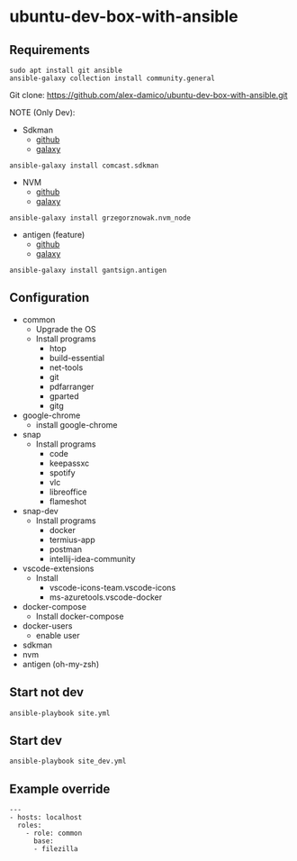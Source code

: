 # ubuntu-dev-box-with-ansible

## Requirements
```
sudo apt install git ansible
ansible-galaxy collection install community.general
```

Git clone: https://github.com/alex-damico/ubuntu-dev-box-with-ansible.git

NOTE (Only Dev):
- Sdkman
    - [github](https://github.com/Comcast/ansible-sdkman)
    - [galaxy](https://galaxy.ansible.com/comcast/sdkman)
```
ansible-galaxy install comcast.sdkman
```
- NVM
    - [github](https://github.com/grzegorznowak/ansible-nvm-node)
    - [galaxy](https://galaxy.ansible.com/grzegorznowak/nvm_node)
```
ansible-galaxy install grzegorznowak.nvm_node
```
- antigen (feature)
    - [github](https://github.com/gantsign/ansible_role_antigen)
    - [galaxy](https://galaxy.ansible.com/gantsign/antigen)
```
ansible-galaxy install gantsign.antigen
```

## Configuration
- common
    - Upgrade the OS
    - Install programs
        - htop
        - build-essential
        - net-tools
        - git
        - pdfarranger
        - gparted
        - gitg
- google-chrome
    - install google-chrome
- snap
    - Install programs
        - code
        - keepassxc
        - spotify
        - vlc
        - libreoffice
        - flameshot
- snap-dev
    - Install programs
        - docker
        - termius-app
        - postman
        - intellij-idea-community
- vscode-extensions
    - Install
        - vscode-icons-team.vscode-icons
        - ms-azuretools.vscode-docker
- docker-compose
    - Install docker-compose
- docker-users
    - enable user 
- sdkman
- nvm
- antigen (oh-my-zsh)

## Start not dev
```
ansible-playbook site.yml
```

## Start dev
```
ansible-playbook site_dev.yml
```

## Example override
```
---
- hosts: localhost
  roles:
    - role: common
      base:
      - filezilla
```